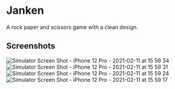 # Janken
A rock paper and scissors game with a clean design.

## Screenshots
![Simulator Screen Shot - iPhone 12 Pro - 2021-02-11 at 15 59 34](https://user-images.githubusercontent.com/48802655/107685070-5571c600-6c82-11eb-9346-0d4291ed05dd.png)
![Simulator Screen Shot - iPhone 12 Pro - 2021-02-11 at 15 59 31](https://user-images.githubusercontent.com/48802655/107685084-5a367a00-6c82-11eb-8ba1-ea5260899b98.png)
![Simulator Screen Shot - iPhone 12 Pro - 2021-02-11 at 15 59 24](https://user-images.githubusercontent.com/48802655/107685089-5b67a700-6c82-11eb-8780-19a2cf665aa9.png)
![Simulator Screen Shot - iPhone 12 Pro - 2021-02-11 at 15 59 17](https://user-images.githubusercontent.com/48802655/107685094-5c003d80-6c82-11eb-99a4-f1ef934b26cd.png)
